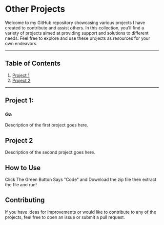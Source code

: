 # Other Projects

Welcome to my GitHub repository showcasing various projects I have created to contribute and assist others. In this collection, you'll find a variety of projects aimed at providing support and solutions to different needs. Feel free to explore and use these projects as resources for your own endeavors.

<hr>

## Table of Contents

1. [Project 1](#project-1)
2. [Project 2](#project-2)

<hr>

## Project 1:
### Ga

Description of the first project goes here.

## Project 2

Description of the second project goes here.


## How to Use

Click The Green Button Says "Code" and Download the zip file then extract the file and run!

## Contributing

If you have ideas for improvements or would like to contribute to any of the projects, feel free to open an issue or submit a pull request.

